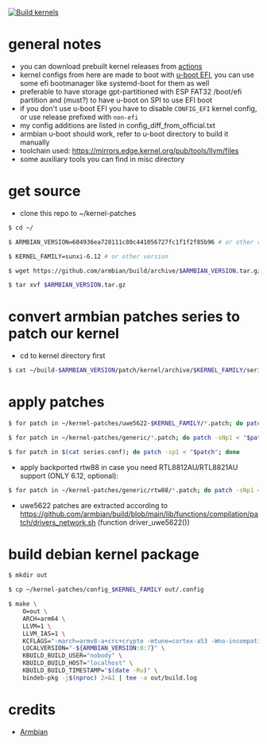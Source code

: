 [![Build kernels](https://github.com/relathyme/armbian-sunxi64-kernel-patches/actions/workflows/build.yml/badge.svg)](https://github.com/relathyme/armbian-sunxi64-kernel-patches/actions/workflows/build.yml)
# general notes
- you can download prebuilt kernel releases from [actions](https://github.com/relathyme/armbian-sunxi64-kernel-patches/actions)
- kernel configs from here are made to boot with [u-boot EFI](https://docs.u-boot.org/en/stable/develop/uefi/uefi.html), you can use some efi bootmanager like systemd-boot for them as well
- preferable to have storage gpt-partitioned with ESP FAT32 /boot/efi partition and (must?) to have u-boot on SPI to use EFI boot
- if you don't use u-boot EFI you have to disable `CONFIG_EFI` kernel config, or use release prefixed with `non-efi`
- my config additions are listed in config_diff_from_official.txt
- armbian u-boot should work, refer to u-boot directory to build it manually
- toolchain used: https://mirrors.edge.kernel.org/pub/tools/llvm/files
- some auxiliary tools you can find in misc directory

# get source
- clone this repo to ~/kernel-patches
```bash
$ cd ~/

$ ARMBIAN_VERSION=684936ea728111c80c441056727fc1f1f2f85b96 # or other commit

$ KERNEL_FAMILY=sunxi-6.12 # or other version

$ wget https://github.com/armbian/build/archive/$ARMBIAN_VERSION.tar.gz

$ tar xvf $ARMBIAN_VERSION.tar.gz 
```

# convert armbian patches series to patch our kernel
- cd to kernel directory first
```bash
$ cat ~/build-$ARMBIAN_VERSION/patch/kernel/archive/$KERNEL_FAMILY/series.conf | sed "/^[#-]/d; /^$/d; s#\t#$HOME/build-$ARMBIAN_VERSION/patch/kernel/archive/$KERNEL_FAMILY/#g" > series.conf
```

# apply patches
```bash
$ for patch in ~/kernel-patches/uwe5622-$KERNEL_FAMILY/*.patch; do patch -sNp1 < "$patch"; done

$ for patch in ~/kernel-patches/generic/*.patch; do patch -sNp1 < "$patch"; done

$ for patch in $(cat series.conf); do patch -sp1 < "$patch"; done
```
- apply backported rtw88 in case you need RTL8812AU/RTL8821AU support (ONLY 6.12, optional):
```bash
$ for patch in ~/kernel-patches/generic/rtw88/*.patch; do patch -sNp1 < "$patch"; done
```
- uwe5622 patches are extracted according to https://github.com/armbian/build/blob/main/lib/functions/compilation/patch/drivers_network.sh (function driver_uwe5622())

# build debian kernel package
```bash
$ mkdir out

$ cp ~/kernel-patches/config_$KERNEL_FAMILY out/.config

$ make \
    O=out \
    ARCH=arm64 \
    LLVM=1 \
    LLVM_IAS=1 \
    KCFLAGS="-march=armv8-a+crc+crypto -mtune=cortex-a53 -Wno-incompatible-pointer-types-discards-qualifiers -I$PWD/drivers/net/wireless/uwe5622/unisocwcn/include" \
    LOCALVERSION="-${ARMBIAN_VERSION:0:7}" \
    KBUILD_BUILD_USER="nobody" \
    KBUILD_BUILD_HOST="localhost" \
    KBUILD_BUILD_TIMESTAMP="$(date -Ru)" \
    bindeb-pkg -j$(nproc) 2>&1 | tee -a out/build.log
```

# credits
- [Armbian](https://github.com/armbian/build)
